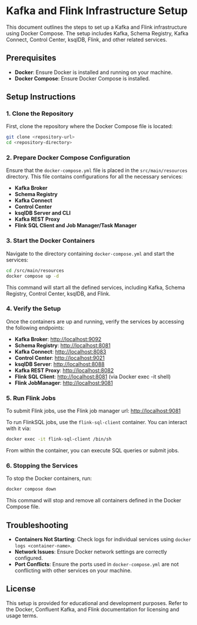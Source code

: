
# Kafka and Flink Infrastructure Setup

This document outlines the steps to set up a Kafka and Flink infrastructure using Docker Compose. The setup includes Kafka, Schema Registry, Kafka Connect, Control Center, ksqlDB, Flink, and other related services.

## Prerequisites

- **Docker**: Ensure Docker is installed and running on your machine.
- **Docker Compose**: Ensure Docker Compose is installed.

## Setup Instructions

### 1. Clone the Repository

First, clone the repository where the Docker Compose file is located:

```bash
git clone <repository-url>
cd <repository-directory>
```

### 2. Prepare Docker Compose Configuration

Ensure that the `docker-compose.yml` file is placed in the `src/main/resources` directory. This file contains configurations for all the necessary services:

- **Kafka Broker**
- **Schema Registry**
- **Kafka Connect**
- **Control Center**
- **ksqlDB Server and CLI**
- **Kafka REST Proxy**
- **Flink SQL Client and Job Manager/Task Manager**

### 3. Start the Docker Containers

Navigate to the directory containing `docker-compose.yml` and start the services:

```bash
cd /src/main/resources
docker compose up -d
```

This command will start all the defined services, including Kafka, Schema Registry, Control Center, ksqlDB, and Flink.

### 4. Verify the Setup

Once the containers are up and running, verify the services by accessing the following endpoints:

- **Kafka Broker**: [http://localhost:9092](http://localhost:9092)
- **Schema Registry**: [http://localhost:8081](http://localhost:8081)
- **Kafka Connect**: [http://localhost:8083](http://localhost:8083)
- **Control Center**: [http://localhost:9021](http://localhost:9021)
- **ksqlDB Server**: [http://localhost:8088](http://localhost:8088)
- **Kafka REST Proxy**: [http://localhost:8082](http://localhost:8082)
- **Flink SQL Client**: [http://localhost:8081](http://localhost:8081) (via Docker exec -it shell)
- **Flink JobManager**: [http://localhost:9081](http://localhost:9081)

### 5. Run Flink Jobs
To submit Flink jobs, use the Flink job manager url: [http://localhost:9081](http://localhost:9081)

To run FlinkSQL jobs, use the `flink-sql-client` container. You can interact with it via:

```bash
docker exec -it flink-sql-client /bin/sh
```

From within the container, you can execute SQL queries or submit jobs.

### 6. Stopping the Services

To stop the Docker containers, run:

```bash
docker compose down
```

This command will stop and remove all containers defined in the Docker Compose file.

## Troubleshooting

- **Containers Not Starting**: Check logs for individual services using `docker logs <container-name>`.
- **Network Issues**: Ensure Docker network settings are correctly configured.
- **Port Conflicts**: Ensure the ports used in `docker-compose.yml` are not conflicting with other services on your machine.

## License

This setup is provided for educational and development purposes. Refer to the Docker, Confluent Kafka, and Flink documentation for licensing and usage terms.
